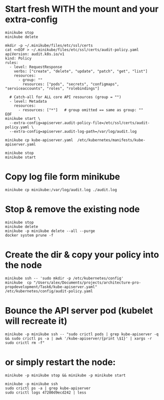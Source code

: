 # Start fresh WITH the mount and your extra-config
```
minikube stop
minikube delete

mkdir -p ~/.minikube/files/etc/ssl/certs
cat <<EOF > ~/.minikube/files/etc/ssl/certs/audit-policy.yaml
apiVersion: audit.k8s.io/v1
kind: Policy
rules:
  - level: RequestResponse
    verbs: ["create", "delete", "update", "patch", "get", "list"]
    resources:
      - group: ""
        resources: ["pods", "secrets", "configmaps", "serviceaccounts", "roles", "rolebindings"]

  # Catch-all for ALL core API resources (group = "")
  - level: Metadata
    resources:
      - resources: ["*"]   # group omitted == same as group: ""
EOF
minikube start \
  --extra-config=apiserver.audit-policy-file=/etc/ssl/certs/audit-policy.yaml \
  --extra-config=apiserver.audit-log-path=/var/log/audit.log

minikube cp kube-apiserver.yaml  /etc/kubernetes/manifests/kube-apiserver.yaml

minikube stop
minikube start
```

# Copy log file form minikube
```
minikube cp minikube:/var/log/audit.log ./audit.log
```

# Stop & remove the existing node
```
minikube stop
minikube delete
minikube -p minikube delete --all --purge
docker system prune -f
```

# Create the dir & copy your policy into the node
```
minikube ssh -- 'sudo mkdir -p /etc/kubernetes/config'
minikube  cp "/Users/alex/Documents/projects/architecture-pro-propdevelopment/Task6/kube-apiserver.yaml" /etc/kubernetes/config/audit-policy.yaml
```

# Bounce the API server pod (kubelet will recreate it)
`minikube -p minikube ssh -- "sudo crictl pods | grep kube-apiserver -q && sudo crictl ps -a | awk '/kube-apiserver/{print \$1}' | xargs -r sudo crictl rm -f"`
# or simply restart the node:
```
minikube -p minikube stop && minikube -p minikube start

minikube -p minikube ssh
sudo crictl ps -a | grep kube-apiserver
sudo crictl logs 47200d9ecd242 | less
```



